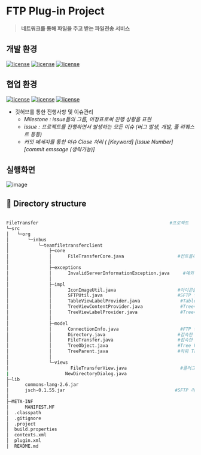 # FTP Plug-in Project

> **네트워크를 통해 파일을 주고 받는 파일전송 서비스**

## 개발 환경

 [![license](https://img.shields.io/badge/java-1.8-yellow)](https://img.shields.io/badge/java-1.8-yellow) [![license](https://img.shields.io/badge/eclipse-4.10-green)](https://img.shields.io/badge/eclipse-4.10-green) [![license](https://img.shields.io/badge/windowbuilder-1.9.1-blue)](https://img.shields.io/badge/windowbuilder-1.9.1-blue)

## 협업 환경 

[![license](https://img.shields.io/badge/git-2.22-yellow.svg)](https://img.shields.io/badge/git-2.22-yellow) [![license](https://img.shields.io/badge/github-github.com%2F2hw%2FTeamPlug--in-green.svg)](https://img.shields.io/badge/github-github.com%2F2hw%2FTeamPlug--in-green) [![license](https://img.shields.io/badge/sourceTree-3.13-blue.svg)](https://img.shields.io/badge/sourceTree-3.13-blue)

+ 깃허브를 통한 진행사항 및 이슈관리
  + *Milestone   :  issue들의 그룹,  이정표로써 진행 상황을 표현*
  + *issue  :  프로젝트를 진행하면서 발생하는 모든 이슈 (버그 발생, 개발, 풀 리퀘스트 등등)*
  + *커밋 메세지를 통한 이슈 Close 처리 (  [Keyword] [Issue Number] [commit emssage (생략가능)]*

## 실행화면

![image](https://user-images.githubusercontent.com/36910089/63744562-a77e2a80-c8da-11e9-9c4b-0ba902d2b575.png)

## 📂 Directory structure

```bash
                        
FileTransfer 												 #프로젝트
└─src
│   └─org
│       └─inbus
│           └─teamfiletransferclient
│               ├─core
│               │      FileTransferCore.java 					#컨트롤러
│               │
│               ├─exceptions
│               │      InvalidServerInformationException.java  	  #예외 처리
│               │
│               ├─impl
│               │      IconImageUtil.java 					 	#아이콘을 표시하는 Util 클래스
│               │      SFTPUtil.java 						    #SFTP 연결 클래스 
│               │      TableViewLabelProvider.java 				 #Table에 표시되는 데이터 제어 클래스
│               │      TreeViewContentProvider.java 			 #Tree에 보여질 노드를 리턴하는 클래스
│               │      TreeViewLabelProvider.java 				 #Tree에 표시될 노드 제어 클래스
│               │
│               ├─model
│               │      ConnectionInfo.java 	           			 #FTP 접속 정보 VO
│               │      Directory.java 						    #접속한 서버의 디렉터리 VO
│               │      FileTransfer.java 						#접속한 서버의 파일 정보 VO
│               │      TreeObject.java 						 	#Tree VO
│               │      TreeParent.java 						 	#하위 Tree VO
│               │
│               └─views
│                       FileTransferView.java 					 #플러그인 메인 뷰
|					  NewDirectoryDialog.java
├─lib
│      commons-lang-2.6.jar
│      jsch-0.1.55.jar										   #SFTP 라이브러리
│
├─META-INF
│      MANIFEST.MF
│  .classpath
│  .gitignore
│  .project
│  build.properties
│  contexts.xml
│  plugin.xml
│  README.md
```

